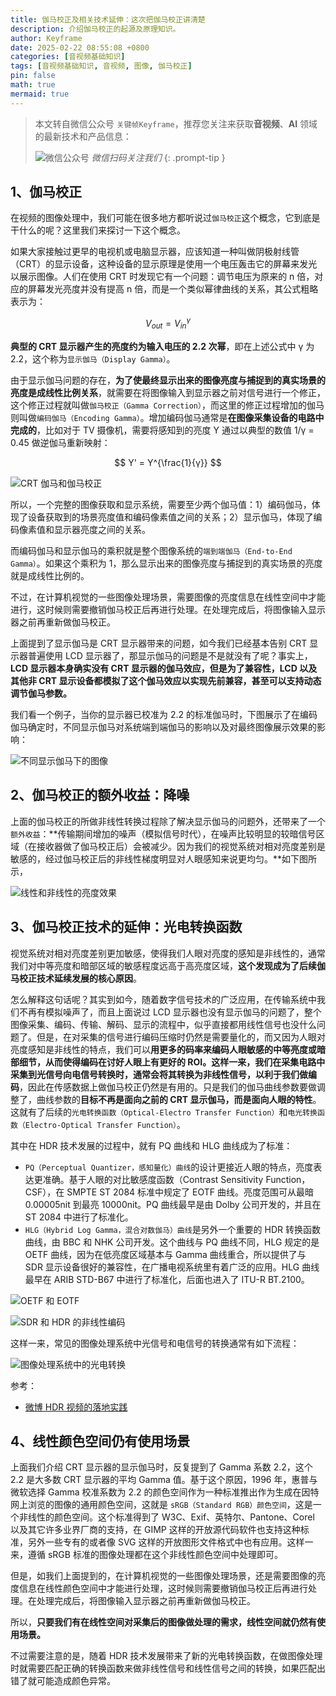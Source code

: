 ```yaml
---
title: 伽马校正及相关技术延伸：这次把伽马校正讲清楚
description: 介绍伽马校正的起源及原理知识。
author: Keyframe
date: 2025-02-22 08:55:08 +0800
categories: [音视频基础知识]
tags: [音视频基础知识, 音视频, 图像, 伽马校正]
pin: false
math: true
mermaid: true
---
```


> 本文转自微信公众号 `关键帧Keyframe`，推荐您关注来获取**音视频**、**AI** 领域的最新技术和产品信息：
>
>![微信公众号](assets/img/keyframe-mp.jpg)
_微信扫码关注我们_
{: .prompt-tip }

## 1、伽马校正

在视频的图像处理中，我们可能在很多地方都听说过`伽马校正`这个概念，它到底是干什么的呢？这里我们来探讨一下这个概念。


如果大家接触过更早的电视机或电脑显示器，应该知道一种叫做阴极射线管（CRT）的显示设备，这种设备的显示原理是使用一个电压轰击它的屏幕来发光以展示图像。人们在使用 CRT 时发现它有一个问题：调节电压为原来的 n 倍，对应的屏幕发光亮度并没有提高 n 倍，而是一个类似幂律曲线的关系，其公式粗略表示为：

$$ V_{out} = V_{in}^γ $$

**典型的 CRT 显示器产生的亮度约为输入电压的 2.2 次幂**，即在上述公式中 γ 为 2.2，这个称为`显示伽马（Display Gamma）`。

由于显示伽马问题的存在，**为了使最终显示出来的图像亮度与捕捉到的真实场景的亮度是成线性比例关系**，就需要在将图像输入到显示器之前对信号进行一个修正，这个修正过程就叫做`伽马校正（Gamma Correction）`，而这里的修正过程增加的伽马则叫做`编码伽马（Encoding Gamma）`。增加编码伽马通常是**在图像采集设备的电路中完成的**，比如对于 TV 摄像机，需要将感知到的亮度 Y 通过以典型的数值 1/γ = 0.45 做逆伽马重新映射：

$$ Y' = Y^{\frac{1}{γ}} $$

![CRT 伽马和伽马校正](assets/resource/av-image-presentation-62.png)


所以，一个完整的图像获取和显示系统，需要至少两个伽马值：1）编码伽马，体现了设备获取到的场景亮度值和编码像素值之间的关系；2）显示伽马，体现了编码像素值和显示器亮度之间的关系。

而编码伽马和显示伽马的乘积就是整个图像系统的`端到端伽马（End-to-End Gamma）`。如果这个乘积为 1，那么显示出来的图像亮度与捕捉到的真实场景的亮度就是成线性比例的。


不过，在计算机视觉的一些图像处理场景，需要图像的亮度信息在线性空间中才能进行，这时候则需要撤销伽马校正后再进行处理。在处理完成后，将图像输入显示器之前再重新做伽马校正。



上面提到了显示伽马是 CRT 显示器带来的问题，如今我们已经基本告别 CRT 显示器普遍使用 LCD 显示器了，那显示伽马的问题是不是就没有了呢？事实上，**LCD 显示器本身确实没有 CRT 显示器的伽马效应，但是为了兼容性，LCD 以及其他非 CRT 显示设备都模拟了这个伽马效应以实现先前兼容，甚至可以支持动态调节伽马参数。**

我们看一个例子，当你的显示器已校准为 2.2 的标准伽马时，下图展示了在编码伽马确定时，不同显示伽马对系统端到端伽马的影响以及对最终图像展示效果的影响：

![不同显示伽马下的图像](assets/resource/av-image-presentation-61.png)





## 2、伽马校正的额外收益：降噪

上面的伽马校正的所做非线性转换过程除了解决显示伽马的问题外，还带来了一个`额外收益`：**传输期间增加的噪声（模拟信号时代），在噪声比较明显的较暗信号区域（在接收器做了伽马校正后）会被减少。因为我们的视觉系统对相对亮度差别是敏感的，经过伽马校正后的非线性梯度明显对人眼感知来说更均匀。**如下图所示，


![线性和非线性的亮度效果](assets/resource/av-image-presentation-60.png)




## 3、伽马校正技术的延伸：光电转换函数

视觉系统对相对亮度差别更加敏感，使得我们人眼对亮度的感知是非线性的，通常我们对中等亮度和暗部区域的敏感程度远高于高亮度区域，**这个发现成为了后续伽马校正技术延续发展的核心原因**。

怎么解释这句话呢？其实到如今，随着数字信号技术的广泛应用，在传输系统中我们不再有模拟噪声了，而且上面说过 LCD 显示器也没有显示伽马的问题了，整个图像采集、编码、传输、解码、显示的流程中，似乎直接都用线性信号也没什么问题了。但是，在对采集的信号进行编码压缩时仍然是需要量化的，而又因为人眼对亮度感知是非线性的特点，我们可以**用更多的码率来编码人眼敏感的中等亮度或暗部细节，从而使得编码在讨好人眼上有更好的 ROI。这样一来，我们在采集电路中采集到光信号向电信号转换时，通常会将其转换为非线性信号，以利于我们做编码**，因此在传感数据上做伽马校正仍然是有用的。只是我们的伽马曲线参数要做调整了，曲线参数的**目标不再是面向之前的 CRT 显示伽马，而是面向人眼的特性**。这就有了后续的`光电转换函数（Optical-Electro Transfer Function）`和`电光转换函数（Electro-Optical Transfer Function）`。


其中在 HDR 技术发展的过程中，就有 PQ 曲线和 HLG 曲线成为了标准：

- `PQ（Perceptual Quantizer，感知量化）曲线`的设计更接近人眼的特点，亮度表达更准确。基于人眼的对比敏感度函数（Contrast Sensitivity Function，CSF），在 SMPTE ST 2084 标准中规定了 EOTF 曲线。亮度范围可从最暗 0.00005nit 到最亮 10000nit。PQ 曲线最早是由 Dolby 公司开发的，并且在 ST 2084 中进行了标准化。
- `HLG（Hybrid Log Gamma，混合对数伽马）曲线`是另外一个重要的 HDR 转换函数曲线，由 BBC 和 NHK 公司开发。这个曲线与 PQ 曲线不同，HLG 规定的是 OETF 曲线，因为在低亮度区域基本与 Gamma 曲线重合，所以提供了与 SDR 显示设备很好的兼容性，在广播电视系统里有着广泛的应用。HLG 曲线最早在 ARIB STD-B67 中进行了标准化，后面也进入了 ITU-R BT.2100。

![OETF 和 EOTF](assets/resource/transcode-hdr-to-sdr-5.png)


![SDR 和 HDR 的非线性编码](assets/resource/transcode-hdr-to-sdr-8.jpg)


这样一来，常见的图像处理系统中光信号和电信号的转换通常有如下流程：

![图像处理系统中的光电转换](assets/resource/gamma-1.png)


参考：

- [微博 HDR 视频的落地实践](https://mp.weixin.qq.com/s?__biz=MzU1NTEzOTM5Mw==&mid=2247520083&idx=1&sn=bc1768947ce8671a43a912b2a6917c3b&scene=21#wechat_redirect)



## 4、线性颜色空间仍有使用场景

上面我们介绍 CRT 显示器的显示伽马时，反复提到了 Gamma 系数 2.2，这个 2.2 是大多数 CRT 显示器的平均 Gamma 值。基于这个原因，1996 年，惠普与微软选择 Gamma 校准系数为 2.2 的颜色空间作为一种标准推出作为生成在因特网上浏览的图像的通用颜色空间，这就是 `sRGB（Standard RGB）颜色空间`，这是一个非线性的颜色空间。这个标准得到了 W3C、Exif、英特尔、Pantone、Corel 以及其它许多业界厂商的支持，在 GIMP 这样的开放源代码软件也支持这种标准，另外一些专有的或者像 SVG 这样的开放图形文件格式中也有应用。这样一来，遵循 sRGB 标准的图像处理都在这个非线性颜色空间中处理即可。

但是，如我们上面提到的，在计算机视觉的一些图像处理场景，还是需要图像的亮度信息在线性颜色空间中才能进行处理，这时候则需要撤销伽马校正后再进行处理。在处理完成后，将图像输入显示器之前再重新做伽马校正。

所以，**只要我们有在线性空间对采集后的图像做处理的需求，线性空间就仍然有使用场景。**

不过需要注意的是，随着 HDR 技术发展带来了新的光电转换函数，在做图像处理时就需要匹配正确的转换函数来做非线性信号和线性信号之间的转换，如果匹配出错了就可能造成颜色异常。

















